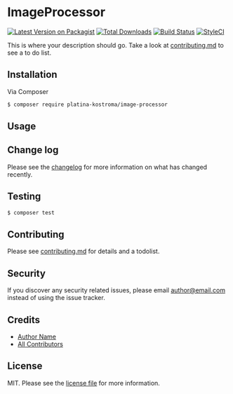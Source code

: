 # ImageProcessor

[![Latest Version on Packagist][ico-version]][link-packagist]
[![Total Downloads][ico-downloads]][link-downloads]
[![Build Status][ico-travis]][link-travis]
[![StyleCI][ico-styleci]][link-styleci]

This is where your description should go. Take a look at [contributing.md](contributing.md) to see a to do list.

## Installation

Via Composer

``` bash
$ composer require platina-kostroma/image-processor
```

## Usage

## Change log

Please see the [changelog](changelog.md) for more information on what has changed recently.

## Testing

``` bash
$ composer test
```

## Contributing

Please see [contributing.md](contributing.md) for details and a todolist.

## Security

If you discover any security related issues, please email author@email.com instead of using the issue tracker.

## Credits

- [Author Name][link-author]
- [All Contributors][link-contributors]

## License

MIT. Please see the [license file](license.md) for more information.

[ico-version]: https://img.shields.io/packagist/v/platina-kostroma/image-processor.svg?style=flat-square
[ico-downloads]: https://img.shields.io/packagist/dt/platina-kostroma/image-processor.svg?style=flat-square
[ico-travis]: https://img.shields.io/travis/platina-kostroma/image-processor/master.svg?style=flat-square
[ico-styleci]: https://styleci.io/repos/12345678/shield

[link-packagist]: https://packagist.org/packages/platina-kostroma/image-processor
[link-downloads]: https://packagist.org/packages/platina-kostroma/image-processor
[link-travis]: https://travis-ci.org/platina-kostroma/image-processor
[link-styleci]: https://styleci.io/repos/12345678
[link-author]: https://github.com/platina-kostroma
[link-contributors]: ../../contributors
